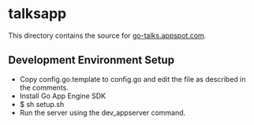 talksapp
========

This directory contains the source for [go-talks.appspot.com](http://go-talks.appspot.com).

Development Environment Setup
-----------------------------

- Copy config.go.template to config.go and edit the file as described in the comments.
- Install Go App Engine SDK 
- $ sh setup.sh 
- Run the server using the dev_appserver command.
